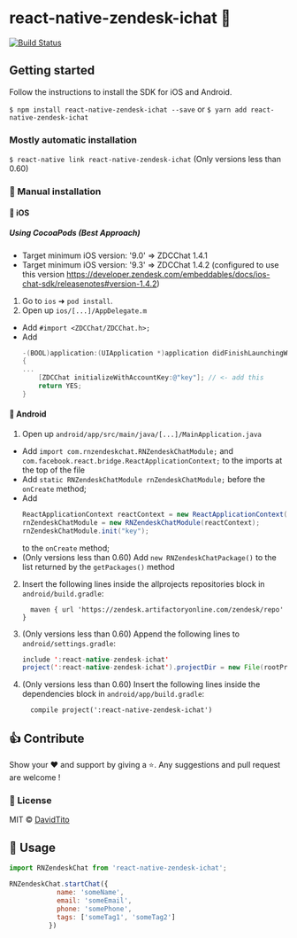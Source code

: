 # react-native-zendesk-ichat :mega:


[![Build Status](https://img.shields.io/npm/v/react-native-zendesk-ichat)](https://www.npmjs.com/package/react-native-zendesk-ichat)

## Getting started

Follow the instructions to install the SDK for iOS and Android.

`$ npm install react-native-zendesk-ichat --save` or  `$ yarn add react-native-zendesk-ichat`

### Mostly automatic installation

`$ react-native link react-native-zendesk-ichat` (Only versions less than 0.60)

### :blue_book: Manual installation


#### :iphone: iOS

##### Using CocoaPods (Best Approach)

- Target minimum iOS version: '9.0' => ZDCChat 1.4.1
- Target minimum iOS version: '9.3' => ZDCChat 1.4.2 (configured to use this version https://developer.zendesk.com/embeddables/docs/ios-chat-sdk/releasenotes#version-1.4.2)

1. Go to `ios` ➜ `pod install`.
2. Open up `ios/[...]/AppDelegate.m`
  - Add `#import <ZDCChat/ZDCChat.h>;`
  - Add 
	```objective-c
 	-(BOOL)application:(UIApplication *)application didFinishLaunchingWithOptions:(NSDictionary *)launchOptions
	{
	...
		[ZDCChat initializeWithAccountKey:@"key"]; // <- add this
   		return YES;
	}
 	```

#### :iphone: Android

1. Open up `android/app/src/main/java/[...]/MainApplication.java`
  - Add `import com.rnzendeskchat.RNZendeskChatModule;` and `com.facebook.react.bridge.ReactApplicationContext;` to the imports at the top of the file
  - Add `static RNZendeskChatModule rnZendeskChatModule;` before the `onCreate` method;
  - Add 
  	```java 
	ReactApplicationContext reactContext = new ReactApplicationContext(this);
	rnZendeskChatModule = new RNZendeskChatModule(reactContext);
	rnZendeskChatModule.init("key");
	```
	to the `onCreate` method;
  - (Only versions less than 0.60) Add `new RNZendeskChatPackage()` to the list returned by the `getPackages()` method
2. Insert the following lines inside the allprojects repositories block in `android/build.gradle`:
  	```
	  maven { url 'https://zendesk.artifactoryonline.com/zendesk/repo' }
	```
3. (Only versions less than 0.60)  Append the following lines to `android/settings.gradle`:
  	```java
  	include ':react-native-zendesk-ichat'
  	project(':react-native-zendesk-ichat').projectDir = new File(rootProject.projectDir, '../node_modules/react-native-zendesk-ichat/android')
  	```
4. (Only versions less than 0.60)  Insert the following lines inside the dependencies block in `android/app/build.gradle`:
  	```
      compile project(':react-native-zendesk-ichat')
  	```

## 👍 Contribute

Show your ❤️ and support by giving a ⭐. Any suggestions and pull request are welcome !

### 📝 License

MIT © [DavidTito](https://github.com/davidtito1992)

## :rocket: Usage
```javascript
import RNZendeskChat from 'react-native-zendesk-ichat';

RNZendeskChat.startChat({
            name: 'someName',
            email: 'someEmail',
            phone: 'somePhone',
            tags: ['someTag1', 'someTag2']
          })
```
